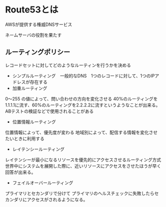 # Route53とは
AWSが提供する権威DNSサービス

ネームサーバの役割を果たす

## ルーティングポリシー
レコードセットに対してどのようなルーティンを行うかを決める

- シンプルルーティング　一般的なDNS　1つのレコードに対して、1つのIPアドレスが存在する
- 加重ルーティング

0～255 の値によって、問い合わせの方向を変化させる
40%のルーティングを1.1.1.1に流す、60%のルーティングを2.2.2.2に流すというようなことが出来る。
ABテストの検証などで使用されることがある

- 位置情報ルーティング

位置情報によって、優先度が変わる
地域別によって、配信する情報を変化させたいときに利用する

- レイテンシールーティング

レイテンシーが最小になるリソースを優先的にアクセスさせるルーティング方式
世界中にシステムを展開した際に、近いリソースにアクセスをさせたほうが早く回答が出来る。

- フェイルオーバールーティング

プライマリとセカンダリで分けて
プライマリのヘルスチェックに失敗したらセカンダリにアクセスがされるようになる。
